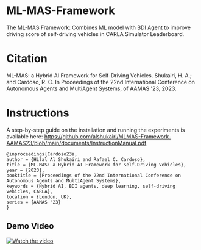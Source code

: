 # ML-MAS-Framework
 The ML-MAS Framework: Combines ML model with BDI Agent to improve driving score of self-driving vehicles in CARLA Simulator Leaderboard.
 
# Citation

ML-MAS: a Hybrid AI Framework for Self-Driving Vehicles. Shukairi, H. A.; and Cardoso, R. C. In Proceedings of the 22nd International Conference on Autonomous Agents and MultiAgent Systems, of AAMAS '23, 2023.

# Instructions

A step-by-step guide on the installation and running the experiments is available here: https://github.com/alshukairi/MLMAS-Framework-AAMAS23/blob/main/documents/InstructionManual.pdf

```
@inproceedings{Cardoso23a,
author = {Hilal Al Shukairi and Rafael C. Cardoso},
title = {ML-MAS: a Hybrid AI Framework for Self-Driving Vehicles},
year = {2023},
booktitle = {Proceedings of the 22nd International Conference on Autonomous Agents and MultiAgent Systems},
keywords = {Hybrid AI, BDI agents, deep learning, self-driving vehicles, CARLA},
location = {London, UK},
series = {AAMAS '23}
}
```


## Demo Video

[![Watch the video](https://user-images.githubusercontent.com/91493619/184208735-21779543-83b2-409f-9a63-52406db0c1f6.png)](https://www.youtube.com/watch?v=3gwDU9gLrCI)
